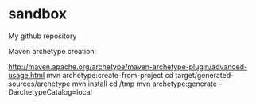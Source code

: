 # sandbox
My github repository

Maven archetype creation:

http://maven.apache.org/archetype/maven-archetype-plugin/advanced-usage.html
mvn archetype:create-from-project
cd target/generated-sources/archetype
mvn install
cd /tmp
mvn archetype:generate -DarchetypeCatalog=local
